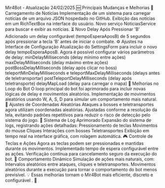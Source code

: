 Mir4Bot - Atualização 24/02/2025
🆕 Principais Mudanças e Melhorias
📰 Carregamento de Notícias
Implementação de um sistema para carregar notícias de um arquivo JSON hospedado no GitHub.
Exibição das notícias em um RichTextBox na interface do usuário.
Novo serviço NoticiasService para buscar e exibir as notícias.
⏳ Novo Delay Após Pressionar 'B'
Adicionado um delay configurável (tempoEsperaAposB) de 5 segundos após pressionar a tecla 'B' antes de iniciar o combate.
⚙️ Ajustes na Interface de Configuração
Atualização do SettingsForm para incluir o novo delay tempoEsperaAposB.
Agora é possível configurar vários parâmetros de delay:
minDelayMilliseconds (delay mínimo entre ações)
maxDelayMilliseconds (delay máximo entre ações)
postBossDelayMilliseconds (delay após clicar no boss)
teleportMinDelayMilliseconds e teleportMaxDelayMilliseconds (delays antes de teletransportar)
postTeleportDelayMilliseconds (delay após teletransporte)
delayMapLoad (delay para carregar o mapa)
🔄 Melhorias no Loop do Bot
O loop principal do bot foi aprimorado para incluir novas lógicas de delay e movimentos aleatórios.
Implementação de movimentos aleatórios usando W, A, S, D para simular um comportamento mais natural.
📍 Ajustes de Coordenadas Aleatórias
Ataques a bosses e teletransportes agora utilizam coordenadas aleatórias.
Ajustadas conforme a resolução da tela, evitando padrões repetitivos para reduzir o risco de detecção pelo sistema do jogo.
📜 Sistema de Log Aprimorado
Expansão do sistema de logs, registrando ações detalhadas:
Pressionamento de teclas
Movimentos do mouse
Cliques
Interações com bosses
Teletransportes
Exibição em tempo real na interface gráfica, com rolagem automática.
🎮 Controle de Teclas e Ações
Agora as teclas podem ser pressionadas e mantidas durante os movimentos.
Implementado tempo de espera configurável entre as ações.
Verificação contínua para cancelamento seguro da execução do bot.
🏃 Comportamento Dinâmico
Simulação de ações mais naturais, com:
Intervalos aleatórios entre ataques, cliques e teletransportes.
Movimentos aleatórios durante a execução para tornar o comportamento do bot menos previsível.
💡 Essas melhorias tornam o Mir4Bot mais eficiente, discreto e configurável . 🚀
